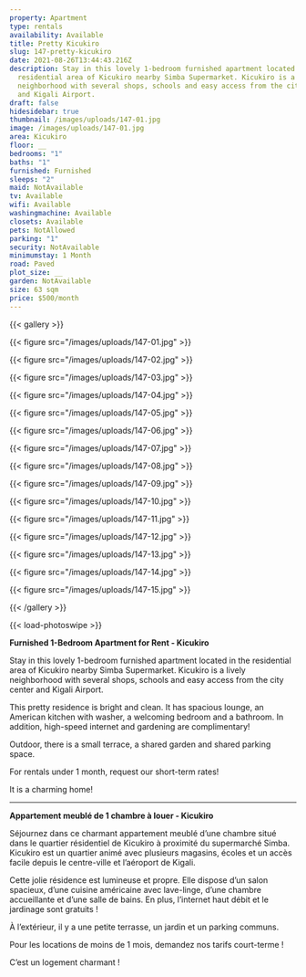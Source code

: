 ```yaml
---
property: Apartment
type: rentals
availability: Available
title: Pretty Kicukiro
slug: 147-pretty-kicukiro
date: 2021-08-26T13:44:43.216Z
description: Stay in this lovely 1-bedroom furnished apartment located the
  residential area of Kicukiro nearby Simba Supermarket. Kicukiro is a lively
  neighborhood with several shops, schools and easy access from the city center
  and Kigali Airport.
draft: false
hidesidebar: true
thumbnail: /images/uploads/147-01.jpg
image: /images/uploads/147-01.jpg
area: Kicukiro
floor: __
bedrooms: "1"
baths: "1"
furnished: Furnished
sleeps: "2"
maid: NotAvailable
tv: Available
wifi: Available
washingmachine: Available
closets: Available
pets: NotAllowed
parking: "1"
security: NotAvailable
minimumstay: 1 Month
road: Paved
plot_size: __
garden: NotAvailable
size: 63 sqm
price: $500/month
---
```

{{< gallery >}}

{{< figure src="/images/uploads/147-01.jpg" >}}

{{< figure src="/images/uploads/147-02.jpg" >}}

{{< figure src="/images/uploads/147-03.jpg" >}}

{{< figure src="/images/uploads/147-04.jpg" >}}

{{< figure src="/images/uploads/147-05.jpg" >}}

{{< figure src="/images/uploads/147-06.jpg" >}}

{{< figure src="/images/uploads/147-07.jpg" >}}

{{< figure src="/images/uploads/147-08.jpg" >}}

{{< figure src="/images/uploads/147-09.jpg" >}}

{{< figure src="/images/uploads/147-10.jpg" >}}

{{< figure src="/images/uploads/147-11.jpg" >}}

{{< figure src="/images/uploads/147-12.jpg" >}}

{{< figure src="/images/uploads/147-13.jpg" >}}

{{< figure src="/images/uploads/147-14.jpg" >}}

{{< figure src="/images/uploads/147-15.jpg" >}}

{{< /gallery >}}

{{< load-photoswipe >}}

**Furnished 1-Bedroom Apartment for Rent - Kicukiro**

Stay in this lovely 1-bedroom furnished apartment located in the residential area of Kicukiro nearby Simba Supermarket. Kicukiro is a lively neighborhood with several shops, schools and easy access from the city center and Kigali Airport.

This pretty residence is bright and clean. It has spacious lounge, an American kitchen with washer, a welcoming bedroom and a bathroom. In addition, high-speed internet and gardening are complimentary!

Outdoor, there is a small terrace, a shared garden and shared parking space.

For rentals under 1 month, request our short-term rates!

It is a charming home!

---

**Appartement meublé de 1 chambre à louer - Kicukiro**

Séjournez dans ce charmant appartement meublé d’une chambre situé dans le quartier résidentiel de Kicukiro à proximité du supermarché Simba. Kicukiro est un quartier animé avec plusieurs magasins, écoles et un accès facile depuis le centre-ville et l’aéroport de Kigali.

Cette jolie résidence est lumineuse et propre. Elle dispose d’un salon spacieux, d’une cuisine américaine avec lave-linge, d’une chambre accueillante et d’une salle de bains. En plus, l’internet haut débit et le jardinage sont gratuits !

À l’extérieur, il y a une petite terrasse, un jardin et un parking communs.

Pour les locations de moins de 1 mois, demandez nos tarifs court-terme !

C’est un logement charmant !